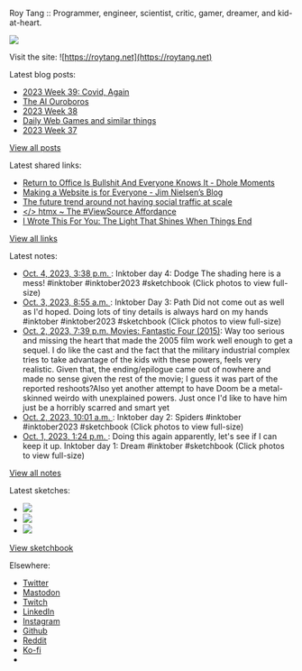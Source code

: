 Roy Tang :: Programmer, engineer, scientist, critic, gamer, dreamer, and kid-at-heart.

![](https://roytang.net/static/img/profile.jpg)

Visit the site: ![https://roytang.net](https://roytang.net)

Latest blog posts:

- [2023 Week 39: Covid, Again](https://roytang.net/2023/10/2023-week-39/)
- [The AI Ouroboros](https://roytang.net/2023/09/ai-ouroboros/)
- [2023 Week 38](https://roytang.net/2023/09/2023-week-38/)
- [Daily Web Games and similar things](https://roytang.net/2023/09/daily-puzzle-games/)
- [2023 Week 37](https://roytang.net/2023/09/2023-week-37/)

[View all posts](https://roytang.net/blog)

Latest shared links:

- [Return to Office Is Bullshit And Everyone Knows It - Dhole Moments](https://roytang.net/2023/10/22968388ee2bdc16bdedc64d0a1684ff/)
- [Making a Website is for Everyone - Jim Nielsen’s Blog](https://roytang.net/2023/10/1275a212c1684afa9c92a737c41257b4/)
- [The future trend around not having social traffic at scale](https://roytang.net/2023/10/a1d82071b5292d31df862ff16ed959c9/)
- [&lt;/&gt; htmx ~ The #ViewSource Affordance](https://roytang.net/2023/10/7c6ca79114bbab40155978284a86b150/)
- [I Wrote This For You: The Light That Shines When Things End](https://roytang.net/2023/09/31ca057d5dafc6f40f08fc6126be1673/)

[View all links](https://roytang.net/links)

Latest notes:

- [Oct. 4, 2023, 3:38 p.m. ](https://roytang.net/2023/10/111175604744090498/): Inktober day 4: Dodge The shading here is a mess! #inktober #inktober2023 #sketchbook (Click photos to view full-size)
- [Oct. 3, 2023, 8:55 a.m. ](https://roytang.net/2023/10/111168359080639736/): Inktober Day 3: Path Did not come out as well as I&#x27;d hoped. Doing lots of tiny details is always hard on my hands #inktober #inktober2023 #sketchbook (Click photos to view full-size)
- [Oct. 2, 2023, 7:39 p.m. Movies: Fantastic Four (2015)](https://roytang.net/2023/10/fantastic-four-2015/): Way too serious and missing the heart that made the 2005 film work well enough to get a sequel. I do like the cast and the fact that the military industrial complex tries to take advantage of the kids with these powers, feels very realistic. Given that, the ending/epilogue came out of nowhere and made no sense given the rest of the movie; I guess it was part of the reported reshoots?Also yet another attempt to have Doom be a metal-skinned weirdo with unexplained powers. Just once I&#x27;d like to have him just be a horribly scarred and smart yet
- [Oct. 2, 2023, 10:01 a.m. ](https://roytang.net/2023/10/111162954145502594/): Inktober day 2: Spiders #inktober #inktober2023 #sketchbook (Click photos to view full-size)
- [Oct. 1, 2023, 1:24 p.m. ](https://roytang.net/2023/10/111158090753294904/): Doing this again apparently, let&#x27;s see if I can keep it up. Inktober day 1: Dream #inktober #sketchbook (Click photos to view full-size)

[View all notes](https://roytang.net/notes)

Latest sketches:


- ![](https://roytang.net/media/cache/a6/91/a691e8e5ea3ce73099ba719c9d195dca.jpg)
- ![](https://roytang.net/media/cache/6a/6a/6a6a50c5debd7b0864f953d27d218c9f.jpg)
- ![](https://roytang.net/media/cache/7a/d4/7ad4e6def8147d6f83590eb62ebf33e6.jpg)

[View sketchbook](https://roytang.net/albums/sketchbook)


Elsewhere:

- [Twitter](https://twitter.com/roytang)
- [Mastodon](https://indieweb.social/@roytang)
- [Twitch](https://twitch.tv/twitchyroy)
- [LinkedIn](https://www.linkedin.com/in/roytang)
- [Instagram](https://instagram.com/roytang0400)
- [Github](https://github.com/roytang)
- [Reddit](https://reddit.com/u/hungryroy)
- [Ko-fi](https://ko-fi.com/roytang)
- [](mailto:hello@roytang.net)